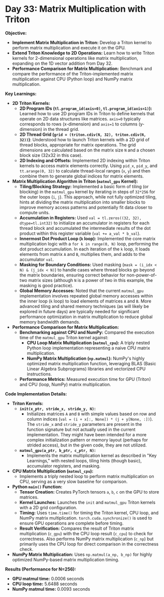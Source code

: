 # Day 33: Matrix Multiplication with Triton

**Objective:**
- **Implement Matrix Multiplication in Triton:** Develop a Triton kernel to perform matrix multiplication and execute it on the GPU.
- **Extend Triton Knowledge to 2D Operations:**  Learn how to write Triton kernels for 2-dimensional operations like matrix multiplication, expanding on the 1D vector addition from Day 32.
- **Performance Comparison for Matrix Multiplication:**  Benchmark and compare the performance of the Triton-implemented matrix multiplication against CPU (Python loop) and NumPy matrix multiplication.

**Key Learnings:**
- **2D Triton Kernels:**
    - **2D Program IDs (`tl.program_id(axis=0)`, `tl.program_id(axis=1)`):**  Learned how to use 2D program IDs in Triton to define kernels that operate on 2D data structures like matrices.  `axis=0` typically corresponds to rows (x-dimension) and `axis=1` to columns (y-dimension) in the thread grid.
    - **2D Thread Grid (`grid = (triton.cdiv(N, 32), triton.cdiv(N, 32))`)**:  Understood how to launch Triton kernels with a 2D grid of thread blocks, appropriate for matrix operations.  The grid dimensions are calculated based on the matrix size `N` and a chosen block size (32x32 in this case).
    - **2D Indexing and Offsets:** Implemented 2D indexing within Triton kernels to access matrix elements correctly.  Using `pid_x`, `pid_y`, and `tt.arange(0, 32)` to calculate thread-local ranges (`x`, `y`) and then combine them to generate global indices for matrix elements.
- **Matrix Multiplication Algorithm in Triton (`matmul_gpu` Kernel):**
    - **Tiling/Blocking Strategy:**  Implemented a basic form of tiling (or blocking) in the `matmul_gpu` kernel by iterating in steps of `32*256` for the outer loops (`i`, `j`). This approach, while not fully optimized tiling, hints at dividing the matrix multiplication into smaller blocks to improve memory access patterns and potentially fit data closer to compute units.
    - **Accumulation in Registers:**  Used `val = tl.zeros((32, 32), dtype=tl.int32)` to initialize an accumulator in registers for each thread block and accumulated the intermediate results of the dot product within this register variable (`val += a_val * b_val`).
    - **Innermost Dot Product Loop (`k` loop):** Implemented the core matrix multiplication logic with a `for k in range(0, N)` loop, performing the dot product accumulation. In each iteration of the `k` loop, it loads elements from matrix `A` and `B`, multiplies them, and adds to the accumulator `val`.
    - **Masking for Boundary Conditions:**  Used masking (`mask = (i_idx < N) & (j_idx < N)`) to handle cases where thread blocks go beyond the matrix boundaries, ensuring correct behavior for non-power-of-two matrix sizes (although `N` is a power of two in this example, the masking is good practice).
    - **Global Memory Accesses:** Noted that the current `matmul_gpu` implementation involves repeated global memory accesses within the inner loop (`k` loop) to load elements of matrices `A` and `B`.  More advanced tiling and shared memory techniques (as will likely be explored in future days) are typically needed for significant performance optimization in matrix multiplication to reduce global memory bandwidth demands.
- **Performance Comparison for Matrix Multiplication:**
    - **Benchmarking against CPU and NumPy:** Compared the execution time of the `matmul_gpu` Triton kernel against:
        - **CPU Loop Matrix Multiplication (`matmul_cpu`):** A triply nested Python loop implementation representing a naive CPU matrix multiplication.
        - **NumPy Matrix Multiplication (`np.matmul`):** NumPy's highly optimized matrix multiplication function, leveraging BLAS (Basic Linear Algebra Subprograms) libraries and vectorized CPU instructions.
    - **Performance Metrics:** Measured execution time for GPU (Triton) and CPU (loop, NumPy) matrix multiplication.

**Code Implementation Details:**

- **Triton Kernels:**
    - **`init(x_ptr, stride_x, stride_y, N)`:**
        - Initializes matrices `A` and `B` with simple values based on row and column indices (`val = (i + x[:, None]) * (j + y[None, :])`). The `stride_x` and `stride_y` parameters are present in the function signature but not actually used in the current implementation. They might have been intended for a more complex initialization pattern or memory layout (perhaps for strided access), but in the given code, they are not utilized.
    - **`matmul_gpu(a_ptr, b_ptr, c_ptr, N)`:**
        - Implements the matrix multiplication kernel as described in "Key Learnings," with nested loops, tiling hints (though basic), accumulator registers, and masking.
- **CPU Matrix Multiplication (`matmul_cpu`):**
    - Implements a triply nested loop to perform matrix multiplication on CPU, serving as a very slow baseline for comparison.
- **Python `main()` Function:**
    - **Tensor Creation:** Creates PyTorch tensors `a`, `b`, `c` on the GPU to store matrices.
    - **Kernel Launches:** Launches the `init` and `matmul_gpu` Triton kernels with a 2D grid configuration.
    - **Timing:** Uses `time.time()` for timing the Triton kernel, CPU loop, and NumPy matrix multiplication. `torch.cuda.synchronize()` is used to ensure GPU operations are complete before timing.
    - **Result Verification:** Compares the result of Triton matrix multiplication (`c_gpu`) with the CPU loop result (`c_cpu`) to check for correctness. Also performs NumPy matrix multiplication (`c_np`) but primarily uses the CPU loop for direct comparison in the correctness check.
- **NumPy Matrix Multiplication:** Uses `np.matmul(a_np, b_np)` for highly optimized NumPy-based matrix multiplication timing.

**Results (Performance for N=256):**
- **GPU matmul time:** 0.0006 seconds
- **CPU loop time:** 5.6488 seconds
- **NumPy matmul time:** 0.0093 seconds